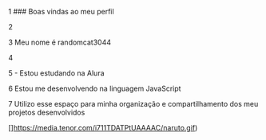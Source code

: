 1 ### Boas vindas ao meu perfil

2

3 Meu nome é randomcat3044

4

5 - Estou estudando na Alura

6 Estou me desenvolvendo na linguagem JavaScript

7 Utilizo esse espaço para minha organização e compartilhamento dos meu projetos desenvolvidos

[]https://media.tenor.com/i711TDATPtUAAAAC/naruto.gif)

